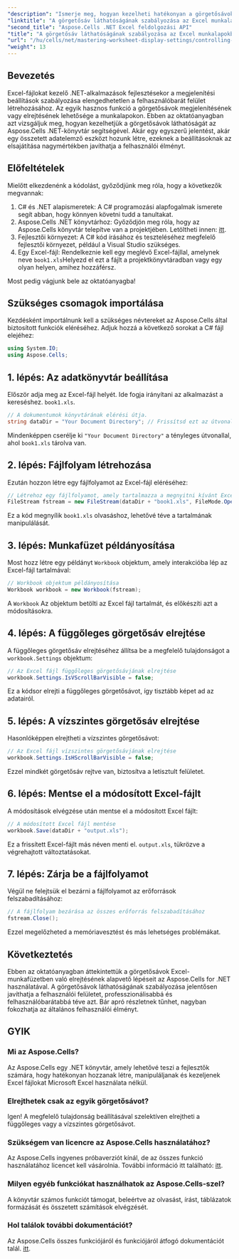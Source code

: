 ```yaml
---
"description": "Ismerje meg, hogyan kezelheti hatékonyan a görgetősávok láthatóságát az Excel-munkafüzetekben az Aspose.Cells .NET-hez készült könyvtár segítségével. Ez az átfogó oktatóanyag végigvezeti Önt a függőleges és vízszintes görgetősávok elrejtéséhez szükséges lépéseken."
"linktitle": "A görgetősáv láthatóságának szabályozása az Excel munkalapokban"
"second_title": "Aspose.Cells .NET Excel feldolgozási API"
"title": "A görgetősáv láthatóságának szabályozása az Excel munkalapokban"
"url": "/hu/cells/net/mastering-worksheet-display-settings/controlling-scroll-bar-visibility/"
"weight": 13
---
```


## Bevezetés

Excel-fájlokat kezelő .NET-alkalmazások fejlesztésekor a megjelenítési beállítások szabályozása elengedhetetlen a felhasználóbarát felület létrehozásához. Az egyik hasznos funkció a görgetősávok megjelenítésének vagy elrejtésének lehetősége a munkalapokon. Ebben az oktatóanyagban azt vizsgáljuk meg, hogyan kezelhetjük a görgetősávok láthatóságát az Aspose.Cells .NET-könyvtár segítségével. Akár egy egyszerű jelentést, akár egy összetett adatelemző eszközt hozunk létre, ezeknek a beállításoknak az elsajátítása nagymértékben javíthatja a felhasználói élményt.

## Előfeltételek

Mielőtt elkezdenénk a kódolást, győződjünk meg róla, hogy a következők megvannak:

1. C# és .NET alapismeretek: A C# programozási alapfogalmak ismerete segít abban, hogy könnyen követni tudd a tanultakat.
2. Aspose.Cells .NET könyvtárhoz: Győződjön meg róla, hogy az Aspose.Cells könyvtár telepítve van a projektjében. Letöltheti innen: [itt](https://releases.aspose.com/cells/net/).
3. Fejlesztői környezet: A C# kód írásához és teszteléséhez megfelelő fejlesztői környezet, például a Visual Studio szükséges.
4. Egy Excel-fájl: Rendelkeznie kell egy meglévő Excel-fájllal, amelynek neve `book1.xls`Helyezd el ezt a fájlt a projektkönyvtáradban vagy egy olyan helyen, amihez hozzáférsz.

Most pedig vágjunk bele az oktatóanyagba!

## Szükséges csomagok importálása

Kezdésként importálnunk kell a szükséges névtereket az Aspose.Cells által biztosított funkciók eléréséhez. Adjuk hozzá a következő sorokat a C# fájl elejéhez:

```csharp
using System.IO;
using Aspose.Cells;
```

## 1. lépés: Az adatkönyvtár beállítása

Először adja meg az Excel-fájl helyét. Ide fogja irányítani az alkalmazást a kereséshez. `book1.xls`.

```csharp
// A dokumentumok könyvtárának elérési útja.
string dataDir = "Your Document Directory"; // Frissítsd ezt az útvonalat!
```

Mindenképpen cserélje ki `"Your Document Directory"` a tényleges útvonallal, ahol `book1.xls` tárolva van.

## 2. lépés: Fájlfolyam létrehozása

Ezután hozzon létre egy fájlfolyamot az Excel-fájl eléréséhez:

```csharp
// Létrehoz egy fájlfolyamot, amely tartalmazza a megnyitni kívánt Excel-fájlt.
FileStream fstream = new FileStream(dataDir + "book1.xls", FileMode.Open);
```

Ez a kód megnyílik `book1.xls` olvasáshoz, lehetővé téve a tartalmának manipulálását.

## 3. lépés: Munkafüzet példányosítása

Most hozz létre egy példányt `Workbook` objektum, amely interakcióba lép az Excel-fájl tartalmával:

```csharp
// Workbook objektum példányosítása
Workbook workbook = new Workbook(fstream);
```

A `Workbook` Az objektum betölti az Excel fájl tartalmát, és előkészíti azt a módosításokra.

## 4. lépés: A függőleges görgetősáv elrejtése

A függőleges görgetősáv elrejtéséhez állítsa be a megfelelő tulajdonságot a `workbook.Settings` objektum:

```csharp
// Az Excel fájl függőleges görgetősávjának elrejtése
workbook.Settings.IsVScrollBarVisible = false;
```

Ez a kódsor elrejti a függőleges görgetősávot, így tisztább képet ad az adatairól.

## 5. lépés: A vízszintes görgetősáv elrejtése

Hasonlóképpen elrejtheti a vízszintes görgetősávot:

```csharp
// Az Excel fájl vízszintes görgetősávjának elrejtése
workbook.Settings.IsHScrollBarVisible = false;
```

Ezzel mindkét görgetősáv rejtve van, biztosítva a letisztult felületet.

## 6. lépés: Mentse el a módosított Excel-fájlt

A módosítások elvégzése után mentse el a módosított Excel fájlt:

```csharp
// A módosított Excel fájl mentése
workbook.Save(dataDir + "output.xls");
```

Ez a frissített Excel-fájlt más néven menti el. `output.xls`, tükrözve a végrehajtott változtatásokat.

## 7. lépés: Zárja be a fájlfolyamot

Végül ne felejtsük el bezárni a fájlfolyamot az erőforrások felszabadításához:

```csharp
// A fájlfolyam bezárása az összes erőforrás felszabadításához
fstream.Close();
```

Ezzel megelőzheted a memóriavesztést és más lehetséges problémákat.

## Következtetés

Ebben az oktatóanyagban áttekintettük a görgetősávok Excel-munkafüzetben való elrejtésének alapvető lépéseit az Aspose.Cells for .NET használatával. A görgetősávok láthatóságának szabályozása jelentősen javíthatja a felhasználói felületet, professzionálisabbá és felhasználóbarátabbá téve azt. Bár apró részletnek tűnhet, nagyban fokozhatja az általános felhasználói élményt.

## GYIK

### Mi az Aspose.Cells?  
Az Aspose.Cells egy .NET könyvtár, amely lehetővé teszi a fejlesztők számára, hogy hatékonyan hozzanak létre, manipuláljanak és kezeljenek Excel fájlokat Microsoft Excel használata nélkül.

### Elrejthetek csak az egyik görgetősávot?  
Igen! A megfelelő tulajdonság beállításával szelektíven elrejtheti a függőleges vagy a vízszintes görgetősávot.

### Szükségem van licencre az Aspose.Cells használatához?  
Az Aspose.Cells ingyenes próbaverziót kínál, de az összes funkció használatához licencet kell vásárolnia. További információ itt található: [itt](https://purchase.aspose.com/buy).

### Milyen egyéb funkciókat használhatok az Aspose.Cells-szel?  
A könyvtár számos funkciót támogat, beleértve az olvasást, írást, táblázatok formázását és összetett számítások elvégzését.

### Hol találok további dokumentációt?  
Az Aspose.Cells összes funkciójáról és funkciójáról átfogó dokumentációt talál. [itt](https://reference.aspose.com/cells/net/).